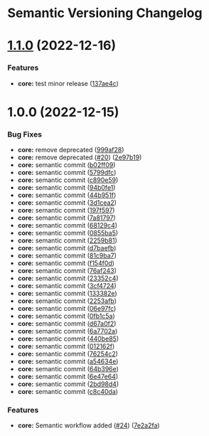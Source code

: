 # Semantic Versioning Changelog

# [1.1.0](https://github.com/rohitmehra86/carrerbuilder/compare/v1.0.0...v1.1.0) (2022-12-16)


### Features

* **core:** test minor release ([137ae4c](https://github.com/rohitmehra86/carrerbuilder/commit/137ae4c5e18f30562507661ca66af57a45079d6c))

# 1.0.0 (2022-12-15)


### Bug Fixes

* **core:** remove deprecated ([999af28](https://github.com/rohitmehra86/carrerbuilder/commit/999af2817ba502096898a45f0500e53a85656164))
* **core:** remove deprecated ([#20](https://github.com/rohitmehra86/carrerbuilder/issues/20)) ([2e97b19](https://github.com/rohitmehra86/carrerbuilder/commit/2e97b19ae3313961cf2a67a3018bca6782fdc79d))
* **core:** semantic commit ([b02ff09](https://github.com/rohitmehra86/carrerbuilder/commit/b02ff0984f38c116eb9de28434b80f5a7bdc4c3a))
* **core:** semantic commit ([5799dfc](https://github.com/rohitmehra86/carrerbuilder/commit/5799dfc31bc06df70d4db7f64ee251473db50f44))
* **core:** semantic commit ([c890e59](https://github.com/rohitmehra86/carrerbuilder/commit/c890e5917e0cb524e8ea8a8e1bf33278b98bd2a3))
* **core:** semantic commit ([94b0fe1](https://github.com/rohitmehra86/carrerbuilder/commit/94b0fe1031fabfbcd0b9b0dafe2e2a22372ce518))
* **core:** semantic commit ([44b951f](https://github.com/rohitmehra86/carrerbuilder/commit/44b951f51d43e8c6fdbe7539c51c3b41f5c2a332))
* **core:** semantic commit ([3d1cea2](https://github.com/rohitmehra86/carrerbuilder/commit/3d1cea209345b0560137810e50b6fff0d4408291))
* **core:** semantic commit ([197f597](https://github.com/rohitmehra86/carrerbuilder/commit/197f597273f1463181615bb15fb6fd1eba9aac71))
* **core:** semantic commit ([7a81797](https://github.com/rohitmehra86/carrerbuilder/commit/7a8179786c6847973caf6a5a5b0dadfe24c9aeb2))
* **core:** semantic commit ([68129c4](https://github.com/rohitmehra86/carrerbuilder/commit/68129c44ebce38548faa7419c886dc0149c3182a))
* **core:** semantic commit ([0855ba5](https://github.com/rohitmehra86/carrerbuilder/commit/0855ba540f0dcec35660a5308a3faa2a62e25abe))
* **core:** semantic commit ([2259b81](https://github.com/rohitmehra86/carrerbuilder/commit/2259b81c571a3396ef93a196f07626b829338560))
* **core:** semantic commit ([d7baefb](https://github.com/rohitmehra86/carrerbuilder/commit/d7baefbb1b8205613f2a100d2777a9df5765af7d))
* **core:** semantic commit ([81c9ba7](https://github.com/rohitmehra86/carrerbuilder/commit/81c9ba7c7266c89c1bdf0339cf677482dcb504d1))
* **core:** semantic commit ([f154f0d](https://github.com/rohitmehra86/carrerbuilder/commit/f154f0defd1269750e8d35a93601184ad5b96f68))
* **core:** semantic commit ([76af243](https://github.com/rohitmehra86/carrerbuilder/commit/76af243cb092812debf33d2cbe71888368b6b6dc))
* **core:** semantic commit ([23352c4](https://github.com/rohitmehra86/carrerbuilder/commit/23352c49cd8945a65a5898a61412ae012e77df52))
* **core:** semantic commit ([3cf4724](https://github.com/rohitmehra86/carrerbuilder/commit/3cf47241ad16777cb5729976dd93be76c214c161))
* **core:** semantic commit ([133382e](https://github.com/rohitmehra86/carrerbuilder/commit/133382e741f5ea581e7221a8bf971934457cec72))
* **core:** semantic commit ([2253afb](https://github.com/rohitmehra86/carrerbuilder/commit/2253afb8bfb2a7db115a47cef6c4207445172b69))
* **core:** semantic commit ([06e97fc](https://github.com/rohitmehra86/carrerbuilder/commit/06e97fc0572a3c6e346034c8ff3b71ee0b6bf427))
* **core:** semantic commit ([0fb1c5a](https://github.com/rohitmehra86/carrerbuilder/commit/0fb1c5a9923fd62480bd4ff59667492252602a8f))
* **core:** semantic commit ([d67a0f2](https://github.com/rohitmehra86/carrerbuilder/commit/d67a0f2360736ed63f9206152e9edef3e2428097))
* **core:** semantic commit ([6a7702a](https://github.com/rohitmehra86/carrerbuilder/commit/6a7702a7f0bd18828cbb5db219c304b48a7e255f))
* **core:** semantic commit ([440be85](https://github.com/rohitmehra86/carrerbuilder/commit/440be858e9d4631c158e3995eedf3c36980a76da))
* **core:** semantic commit ([012162f](https://github.com/rohitmehra86/carrerbuilder/commit/012162f1270472335321031f5af1446598e56cc4))
* **core:** semantic commit ([76254c2](https://github.com/rohitmehra86/carrerbuilder/commit/76254c2b960834a532d0a3833c67c259901e086c))
* **core:** semantic commit ([a54634e](https://github.com/rohitmehra86/carrerbuilder/commit/a54634e0e8f70c3d00f4a086fc6984143a980b17))
* **core:** semantic commit ([64b396e](https://github.com/rohitmehra86/carrerbuilder/commit/64b396ea22cdcba2f91c4bae1e18be79b198b275))
* **core:** semantic commit ([6e47e64](https://github.com/rohitmehra86/carrerbuilder/commit/6e47e64bcafee4178d1de23a6d3d9c8f55161f3e))
* **core:** semantic commit ([2bd98d4](https://github.com/rohitmehra86/carrerbuilder/commit/2bd98d432c439e72f342fb236d33c690ef070fe1))
* **core:** semantic commit ([c8c40da](https://github.com/rohitmehra86/carrerbuilder/commit/c8c40da7b200b56f2101cd9198ea4daf83f86e7e))


### Features

* **core:** Semantic workflow added ([#24](https://github.com/rohitmehra86/carrerbuilder/issues/24)) ([7e2a2fa](https://github.com/rohitmehra86/carrerbuilder/commit/7e2a2faa88560ff32b0ebabd303af855d457f7b1))
